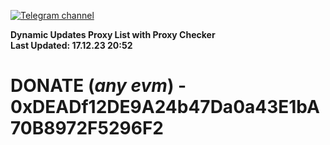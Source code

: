 [![Telegram channel](https://img.shields.io/endpoint?url=https://runkit.io/damiankrawczyk/telegram-badge/branches/master?url=https://t.me/n4z4v0d)](https://t.me/n4z4v0d) 

**Dynamic Updates Proxy List with Proxy Checker**  
**Last Updated: 17.12.23 20:52**

# DONATE (_any evm_) - 0xDEADf12DE9A24b47Da0a43E1bA70B8972F5296F2
